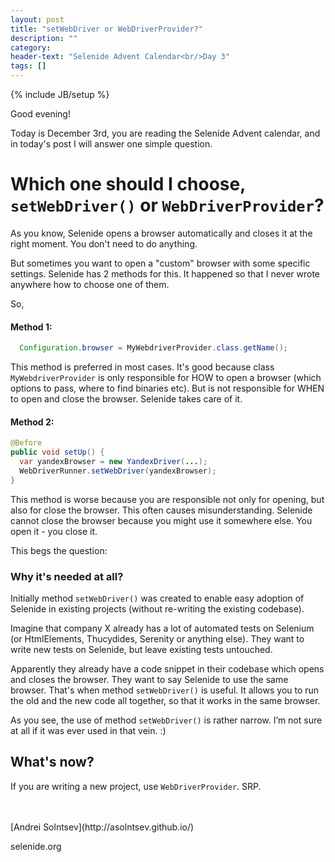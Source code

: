 ```yaml
---
layout: post
title: "setWebDriver or WebDriverProvider?"
description: ""
category:
header-text: "Selenide Advent Calendar<br/>Day 3"
tags: []
---
```

{% include JB/setup %}

Good evening!

Today is December 3rd, you are reading the Selenide Advent calendar, and in today's post I will answer one simple question.  

# Which one should I choose, `setWebDriver()` or `WebDriverProvider`?

As you know, Selenide opens a browser automatically and closes it at the right moment. You don't need to do anything. 

But sometimes you want to open a "custom" browser with some specific settings.
Selenide has 2 methods for this.
It happened so that I never wrote anywhere how to choose one of them.

So,

#### Method 1:

```java
  Configuration.browser = MyWebdriverProvider.class.getName();
``` 

This method is preferred in most cases. It's good because class `MyWebdriverProvider` is only responsible for HOW to open a browser
(which options to pass, where to find binaries etc). But is not responsible for WHEN to open and close the browser. Selenide takes care of it.

#### Method 2: 

```java
@Before
public void setUp() {
  var yandexBrowser = new YandexDriver(...);
  WebDriverRunner.setWebDriver(yandexBrowser);
}
``` 

This method is worse because you are responsible not only for opening, but also for close the browser. This often causes misunderstanding. 
Selenide cannot close the browser because you might use it somewhere else. You open it - you close it.


This begs the question:

### Why it's needed at all?

Initially method `setWebDriver()` was created to enable easy adoption of Selenide in existing projects (without re-writing the existing codebase).

Imagine that company X already has a lot of automated tests on Selenium (or HtmlElements, Thucydides, Serenity or anything else).
They want to write new tests on Selenide, but leave existing tests untouched. 

Apparently they already have a code snippet in their codebase which opens and closes the browser. They want to say Selenide
to use the same browser. That's when method `setWebDriver()` is useful. It allows you to run the old and the new code all together,
so that it works in the same browser.

As you see, the use of method `setWebDriver()` is rather narrow. I’m not sure at all if it was ever used in that vein. :)

## What's now?

If you are writing a new project, use `WebDriverProvider`. SRP. 

<br/>


<br>
[Andrei Solntsev](http://asolntsev.github.io/)

selenide.org
